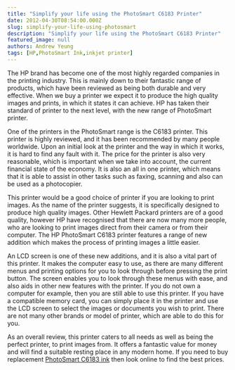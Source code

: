 ```yaml
---
title: "Simplify your life using the PhotoSmart C6183 Printer"
date: 2012-04-30T08:54:00.000Z
slug: simplify-your-life-using-photosmart
description: "Simplify your life using the PhotoSmart C6183 Printer"
featured_image: null
authors: Andrew Yeung
tags: [HP,PhotoSmart Ink,inkjet printer]
---
```


The HP brand has become one of the most highly regarded companies in the printing industry. This is mainly down to their fantastic range of products, which have been reviewed as being both durable and very effective. When we buy a printer we expect it to produce the high quality images and prints, in which it states it can achieve. HP has taken their standard of printer to the next level, with the new range of PhotoSmart printer.

One of the printers in the PhotoSmart range is the C6183 printer. This printer is highly reviewed, and it has been recommended by many people worldwide. Upon an initial look at the printer and the way in which it works, it is hard to find any fault with it. The price for the printer is also very reasonable, which is important when we take into account, the current financial state of the economy. It is also an all in one printer, which means that it is able to assist in other tasks such as faxing, scanning and also can be used as a photocopier.

This printer would be a good choice of printer if you are looking to print images. As the name of the printer suggests, it is specifically designed to produce high quality images. Other Hewlett Packard printers are of a good quality, however HP have recognised that there are now many more people, who are looking to print images direct from their camera or from their computer. The HP PhotoSmart C6183 printer features a range of new addition which makes the process of printing images a little easier.

An LCD screen is one of these new additions, and it is also a vital part of this printer. It makes the computer easy to use, as there are many different menus and printing options for you to look through before pressing the print button. The screen enables you to look through these menus with ease, and also aids in other new features with the printer. If you do not own a computer for example, then you are still able to use this printer. If you have a compatible memory card, you can simply place it in the printer and use the LCD screen to select the images or documents you wish to print. There are not many other brands or model of printer, which are able to do this for you.

As an overall review, this printer caters to all needs as well as being the perfect printer, to print images from. It offers a fantastic value for money and will find a suitable resting place in any modern home. If you need to buy replacement [PhotoSmart C6183 ink](https://www.comboink.com/hp-photosmart-c6183-printer-ink-cartridges) then look online to find the best prices.